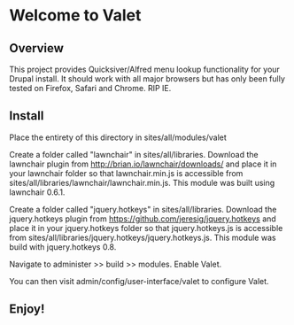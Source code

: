 # Welcome to Valet

## Overview

This project provides Quicksiver/Alfred menu lookup functionality for your Drupal install. It should work with all major browsers but has only been fully tested on Firefox, Safari and Chrome. RIP IE.

## Install

Place the entirety of this directory in sites/all/modules/valet

Create a folder called "lawnchair" in sites/all/libraries. Download the lawnchair plugin from http://brian.io/lawnchair/downloads/ and place it in your lawnchair folder so that lawnchair.min.js is accessible from sites/all/libraries/lawnchair/lawnchair.min.js. This module was built using lawnchair 0.6.1.

Create a folder called "jquery.hotkeys" in sites/all/libraries. Download the jquery.hotkeys plugin from https://github.com/jeresig/jquery.hotkeys and place it in your jquery.hotkeys folder so that jquery.hotkeys.js is accessible from sites/all/libraries/jquery.hotkeys/jquery.hotkeys.js. This module was build with jquery.hotkeys 0.8.

Navigate to administer >> build >> modules. Enable Valet.

You can then visit admin/config/user-interface/valet to configure Valet.

## Enjoy!